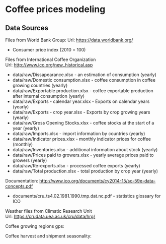# Coffee prices modeling  

## Data Sources  

Files from World Bank Group:
Url: https://data.worldbank.org/
- Consumer price index (2010 = 100)  
  
Files from International Coffee Organization  
Url: http://www.ico.org/new_historical.asp   
- data/raw/Dissapearance.xlsx - an estimation of consumption (yearly)   
- data/raw/Domestic consumption.xlsx - coffee consumption in coffee growing countries (yearly)  
- data/raw/Exportable production.xlsx - coffee exportable production after internal consumption (yearly)  
- data/raw/Exports - calendar year.xlsx - Exports on calendar years (yearly)  
- data/raw/Exports - crop year.xlsx - Exports by crop growing years (yearly)  
- data/raw/Gross Opening Stocks.xlsx - coffee stocks at the start of a year (yearly)  
- data/raw/Imports.xlsx - import information by countries (yearly)  
- data/raw/Indicator prices.xlsx - monthly indicator prices for coffee (monthly)  
- data/raw/Inventories.xlsx - additional information about stock (yearly)  
- data/raw/Prices paid to growers.xlsx - yearly average prices paid to growers (yearly)  
- data/raw/Re-exports.xlsx  - processed coffee exports (yearly)  
- data/raw/Total production.xlsx - total production by crop year (yearly)  

Documentation: http://www.ico.org/documents/cy2014-15/sc-59e-data-concepts.pdf
- documents/cru_ts4.02.1981.1990.tmp.dat.nc.pdf - statistics glossary for ICO  

Weather files from Climatic Research Unit  
Url: https://crudata.uea.ac.uk/cru/data/hrg/  

Coffee growing regions gps:  


Coffee harvest and shipment seasonality: 



